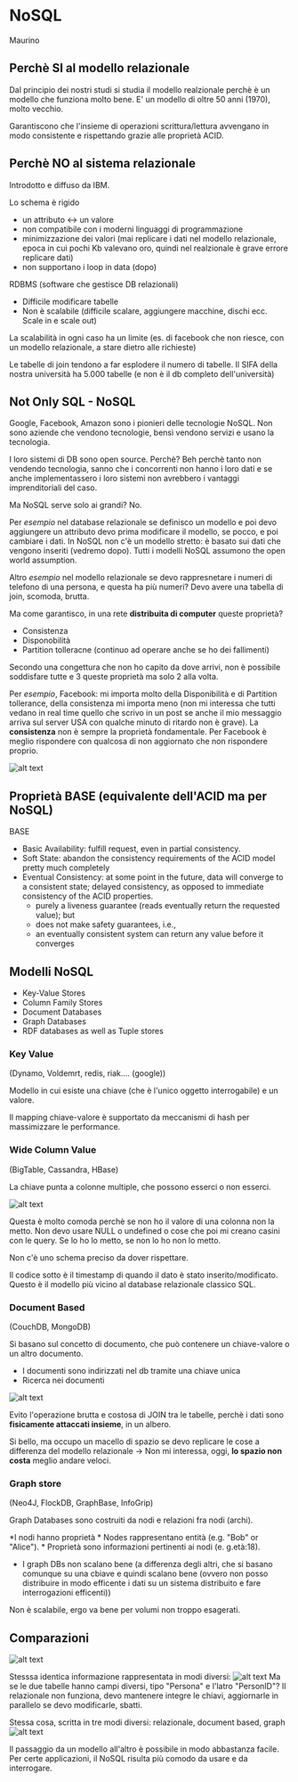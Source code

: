 # NoSQL
Maurino 

## Perchè SI al modello relazionale

Dal principio dei nostri studi si studia il modello realzionale perchè è un modello che funziona molto bene. E' un modello di oltre 50 anni (1970), molto vecchio.

Garantiscono che l'insieme di operazioni scrittura/lettura avvengano in modo consistente e rispettando grazie alle proprietà ACID.

## Perchè NO al sistema relazionale
Introdotto e diffuso da IBM.

Lo schema è rigido
* un attributo <-> un valore
* non compatibile con i moderni linguaggi di programmazione
* minimizzazione dei valori (mai replicare i dati nel modello relazionale, epoca in cui pochi Kb valevano oro, quindi nel realzionale è grave errore replicare dati)
* non supportano i loop in data (dopo)

RDBMS (software che gestisce DB relazionali)
* Difficile modificare tabelle
* Non è scalabile (difficile scalare, aggiungere macchine, dischi ecc. Scale in e scale out)

La scalabilità in ogni caso ha un limite (es. di facebook che non riesce, con un modello relazionale, a stare dietro alle richieste)

Le tabelle di join tendono a far esplodere il numero di tabelle. Il SIFA della nostra università ha 5.000 tabelle (e non è il db completo dell'università)

## Not Only SQL - NoSQL

Google, Facebook, Amazon sono i pionieri delle tecnologie NoSQL. Non sono aziende che vendono tecnologie, bensì vendono servizi e usano la tecnologia. 

I loro sistemi di DB sono open source. Perchè? Beh perchè tanto non vendendo tecnologia, sanno che i concorrenti non hanno i loro dati e se anche implementassero i loro sistemi non avrebbero i vantaggi imprenditoriali del caso. 

Ma NoSQL serve solo ai grandi? No.

Per *esempio* nel database relazionale se definisco un modello e poi devo aggiungere un attributo devo prima modificare il modello, se pocco, e poi cambiare i dati.
In NoSQL non c'è un modello stretto: è basato sui dati che vengono inseriti (vedremo dopo). Tutti i modelli NoSQL assumono the open world assumption.

Altro *esempio* nel modello relazionale se devo rappresnetare i numeri di telefono di una persona, e questa ha più numeri? Devo avere una tabella di join, scomoda, brutta.


Ma come garantisco, in una rete **distribuita di computer** queste proprietà?
* Consistenza
* Disponobilità
* Partition tolleracne (continuo ad operare anche se ho dei fallimenti)
  
Secondo una congettura che non ho capito da dove arrivi, non è possibile soddisfare tutte e 3 queste proprietà ma solo 2 alla volta.

Per *esempio*, Facebook: mi importa molto della Disponibilità e di Partition tollerance, della consistenza mi importa meno (non mi interessa che tutti vedano in real time quello che scrivo in un post se anche il mio messaggio arriva sul server USA con qualche minuto di ritardo non è grave). La **consistenza** non è sempre la proprietà fondamentale. Per Facebook è meglio rispondere con qualcosa di non aggiornato che non rispondere proprio.

![alt text](img/1.png)

## Proprietà BASE (equivalente dell'ACID ma per NoSQL)
BASE

* Basic Availability: fulfill request, even in partial consistency.
* Soft State: abandon the consistency requirements of the ACID model
pretty much completely
* Eventual Consistency: at some point in the future, data will
converge to a consistent state; delayed consistency, as opposed to
immediate consistency of the ACID properties.
    * purely a liveness guarantee (reads eventually return the requested
value); but
    * does not make safety guarantees, i.e.,
    * an eventually consistent system can return any value before it
converges

## Modelli NoSQL

* Key-Value Stores
* Column Family Stores
* Document Databases
* Graph Databases
* RDF databases as well as Tuple stores

### Key Value

(Dynamo, Voldemrt, redis, riak.... (google))

Modello in cui esiste una chiave (che è l'unico oggetto interrogabile) e un valore.

Il mapping chiave-valore è supportato da meccanismi di hash per massimizzare le performance.

### Wide Column Value
(BigTable, Cassandra, HBase)

La chiave punta a colonne multiple, che possono esserci o non esserci.

![alt text](img/2.png)

Questa è molto comoda perchè se non ho il valore di una colonna non la metto. Non devo usare NULL o undefined o cose che poi mi creano casini con le query. Se lo ho lo metto, se non lo ho non lo metto.

Non c'è uno schema preciso da dover rispettare.

Il codice sotto è il timestamp di quando il dato è stato inserito/modificato. Questo è il modello più vicino al database relazionale classico SQL.

### Document Based
(CouchDB, MongoDB)

Si basano sul concetto di documento, che può contenere un chiave-valore o un altro documento.

* I documenti sono indirizzati nel db tramite una chiave unica
* Ricerca nei documenti

![alt text](img/3.png)

Evito l'operazione brutta e costosa di JOIN tra le tabelle, perchè i dati sono **fisicamente attaccati insieme**, in un albero.

Si bello, ma occupo un macello di spazio se devo replicare le cose a differenza del modello relazionale -> Non mi interessa, oggi, **lo spazio non costa** meglio andare veloci.

### Graph store

(Neo4J, FlockDB, GraphBase, InfoGrip)

Graph Databases sono costruiti da nodi e relazioni fra nodi (archi).

*I nodi hanno proprietà
    * Nodes rappresentano entità (e.g. "Bob" or "Alice").
    * Proprietà sono informazioni pertinenti ai nodi (e. g.età:18).
* I graph DBs non scalano bene (a differenza degli altri, che si basano comunque su una cbiave e quindi scalano bene (ovvero non posso distribuire in modo efficente i dati su un sistema distribuito e fare interrogazioni efficenti))

Non è scalabile, ergo va bene per volumi non troppo esagerati.

## Comparazioni

![alt text](img/4.png)


Stesssa identica informazione rappresentata in modi diversi:
![alt text](img/5.png)
Ma se le due tabelle hanno campi diversi, tipo "Persona" e l'latro "PersonID"? Il relazionale non funziona, devo mantenere integre le chiavi, aggiornarle in parallelo se devo modificarle, sbatti.

Stessa cosa, scritta in tre modi diversi: relazionale, document based, graph
![alt text](img/6.png)

Il passaggio da un modello all'altro è possibile in modo abbastanza facile. Per certe applicazioni, il NoSQL risulta più comodo da usare e da interrogare.